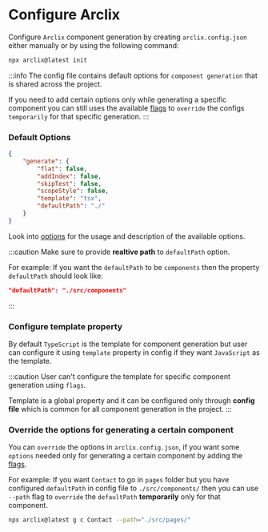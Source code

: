 # Configure Arclix

Configure `Arclix` component generation by creating `arclix.config.json` either manually or by using the following command:

```bash
npx arclix@latest init
```

:::info
The config file contains default options for `component generation` that is shared across the project.

If you need to add certain options only while generating a specific component you can still uses the available [flags](./component-generation/option#flags) to `override` the configs `temporarily` for that specific generation.
:::

### Default Options

```json
{
    "generate": {
        "flat": false,
        "addIndex": false,
        "skipTest": false,
        "scopeStyle": false,
        "template": "tsx",
        "defaultPath": "./"
    }
}
```

Look into [options](./component-generation/option#flags) for the usage and description of the available options.

:::caution
Make sure to provide **realtive path** to `defaultPath` option.

For example: If you want the `defaultPath` to be `components` then the property `defaultPath` should look like:

```json
"defaultPath": "./src/components"
```

:::

### Configure template property

By default `TypeScript` is the template for component generation but user can configure it using `template` property in config if they want `JavaScript` as the template.

:::caution
User can't configure the template for specific component generation using `flags`.

Template is a global property and it can be configured only through **config file** which is common for all component generation in the project.
:::

### Override the options for generating a certain component

You can `override` the options in `arclix.config.json`, if you want some `options` needed only for generating a certain component by adding the [flags](./component-generation/option#flags).

For example: If you want `Contact` to go in `pages` folder but you have configured `defaultPath` in config file to `./src/components/` then you can use `--path` flag to `override` the `defaultPath` **temporarily** only for that component.

```bash
npx arclix@latest g c Contact --path="./src/pages/"
```
